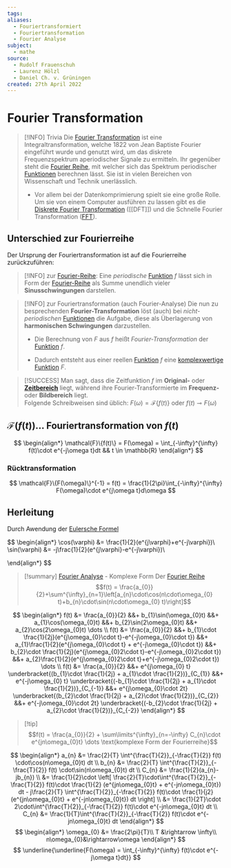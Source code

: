 ```yaml
---
tags: 
aliases:
  - Fouriertransformiert
  - Fouriertransformation
  - Fourier Analyse
subject:
  - mathe
source:
  - Rudolf Frauenschuh
  - Laurenz Hölzl
  - Daniel Ch. v. Grüningen
created: 27th April 2022
---
```


# Fourier Transformation

> [!INFO] Trivia 
> Die [Fourier Transformation](../../Mathe/mathe%20(4)/Fourier%20Transformation.md) ist eine Integraltransformation, welche 1822 von Jean Baptiste Fourier eingeführt wurde und genutzt wird, um das diskrete Frequenzspektrum aperiodischer Signale zu ermitteln.
> Ihr gegenüber steht die [Fourier Reihe](../../Mathe/mathe%20(4)/Fourier%20Reihe.md), mit welcher sich das Spektrum periodischer [Funktionen](../../Mathe/Abbild.md) berechnen lässt.
> Sie ist in vielen Bereichen von Wissenschaft und Technik unerlässlich.
> 
> - Vor allem bei der Datenkomprimierung spielt sie eine große Rolle. Um sie von einem Computer ausführen zu lassen gibt es die [Diskrete Fourier Transformation](DFT.md) ([[DFT]]) und die Schnelle Fourier Transformation ([FFT](../../Softwareentwicklung/ds-algo/FFT.md)).

## Unterschied zur Fourierreihe 

Der Ursprung der Fouriertransformation ist auf die Fourierreihe zurückzuführen:

> [!INFO] zur [Fourier-Reihe](Fourier%20Reihe.md):
> Eine *periodische* [Funktion](../Abbild.md) $f$ lässt sich in Form der [Fourier-Reihe](Fourier%20Reihe.md) als Summe unendlich vieler **Sinusschwingungen** darstellen.

> [!INFO] zur Fouriertransformation (auch Fourier-Analyse)
> Die nun zu besprechenden **Fourier-Transformation** löst (auch) bei *nicht-periodischen* [Funktionen](../Abbild.md) die Aufgabe, diese als Überlagerung von **harmonischen Schwingungen** darzustellen.
> 
> - Die Berechnung von $F$ aus $f$ heißt *Fourier-Transformation* der [Funktion](../Abbild.md) $f$.  
>
> - Dadurch entsteht aus einer reellen [Funktion](../Abbild.md) $f$ eine [komplexwertige](../mathe%20(3)/Komplexe%20Zahlen.md) [Funktion](../Abbild.md) $F$.

>[!SUCCESS] Man sagt, dass die Zeitfunktion $f$ im **Original-** oder **[Zeitbereich](../mathe%20(3)/Komplexe%20Zahlen.md)** liegt, während ihre Fourier-Transformierte im **Frequenz-** oder **Bildbereich** liegt.  
> Folgende Schreibweisen sind üblich: $F(\omega)=\mathcal{F}\{f(t)\}$ oder $f(t) \multimap F(\omega)$

## $\mathcal{F}(f(t))\dots$ Fouriertransformation von $f(t)$

$$
\begin{align*}
\mathcal{F}\{f(t)\} = F(\omega) = \int_{-\infty}^{\infty} f(t)\cdot e^{-j\omega t}dt && t \in \mathbb{R}
\end{align*}
$$

### Rücktransformation

$$
\mathcal{F}\{F(\omega)\}^{-1} = f(t) = \frac{1}{2\pi}\int_{-\infty}^{\infty} F(\omega)\cdot e^{j\omega t}d\omega
$$

## Herleitung

Durch Awendung der [Eulersche Formel](../mathe%20(3)/Eulersche%20Formel.md)

$$
\begin{align*}
\cos(\varphi) &= \frac{1}{2}(e^{j\varphi}+e^{-j\varphi})\\
\sin(\varphi) &= -j\frac{1}{2}(e^{j\varphi}-e^{-j\varphi})\\

\end{align*}
$$

>[!summary] [Fourier Analyse](Fourier%20Reihe.md) - Komplexe Form Der [Fourier Reihe](Fourier%20Reihe.md)
>$$f(t) = \frac{a_{0}}{2}+\sum^{\infty}_{n=1}\left[a_{n}\cdot\cos(n\cdot\omega_{0} t)+b_{n}\cdot\sin(n\cdot\omega_{0} t)\right]$$

$$
\begin{align*}
	f(t) &= \frac{a_{0}}{2} &&+ b_{1}\sin(\omega_{0}t) &&+ a_{1}\cos(\omega_{0}t) &&+ b_{2}\sin(2\omega_{0}t) &&+ a_{2}\cos(2\omega_{0}t) \dots
\\
	f(t) &= \frac{a_{0}}{2} &&+ b_{1}\cdot \frac{1}{2j}(e^{j\omega_{0}\cdot t}-e^{-j\omega_{0}\cdot t}) &&+ a_{1}\frac{1}{2}(e^{j\omega_{0}\cdot t} + e^{-j\omega_{0}\cdot t}) &&+ b_{2}\cdot \frac{1}{2j}(e^{j\omega_{0}2\cdot t}-e^{-j\omega_{0}2\cdot t}) &&+ a_{2}\frac{1}{2}(e^{j\omega_{0}2\cdot t}+e^{-j\omega_{0}2\cdot t}) \dots
\\
	f(t) &= \frac{a_{0}}{2} &&+ e^{j\omega_{0} t} \underbracket{(b_{1}\cdot \frac{1}{2j} + a_{1}\cdot \frac{1}{2})}_{C_{1}} &&+ e^{-j\omega_{0} t} \underbracket{(-b_{1}\cdot \frac{1}{2j} + a_{1}\cdot \frac{1}{2})}_{C_{-1}} &&+ e^{j\omega_{0}\cdot 2t} \underbracket{(b_{2}\cdot \frac{1}{2j} + a_{2}\cdot \frac{1}{2})}_{C_{2}} &&+ e^{-j\omega_{0}\cdot 2t} \underbracket{(-b_{2}\cdot \frac{1}{2j} + a_{2}\cdot \frac{1}{2})}_{C_{-2}}
\end{align*}
$$
>[!tip] $$f(t) = \frac{a_{0}}{2} + \sum\limits^{\infty}_{n=-\infty} C_{n}\cdot e^{jn\omega_{0}t} \dots \text{komplexe Form der Fourierreihe}$$

$$
\begin{align*}
	a_{n} &= \frac{2}{T} \int^{\frac{T}{2}}_{-\frac{T}{2}} f(t) \cdot\cos(n\omega_{0}t) dt
\\
	b_{n} &= \frac{2}{T} \int^{\frac{T}{2}}_{-\frac{T}{2}} f(t) \cdot\sin(n\omega_{0}t) dt
\\
	C_{n} &= \frac{1}{2}(a_{n}-jb_{n})
\\
	&= \frac{1}{2}\cdot
	\left[
		\frac{2}{T}\cdot\int^{\frac{T}{2}}_{-\frac{T}{2}} f(t)\cdot \frac{1}{2} (e^{jn\omega_{0}t} + e^{-jn\omega_{0}t}) dt -
		j\frac{2}{T} \int^{\frac{T}{2}}_{-\frac{T}{2}} f(t)\cdot \frac{1}{j2} (e^{jn\omega_{0}t} + e^{-jn\omega_{0}t}) dt
	\right]
\\
	&= \frac{1}{2T}\cdot 2\cdot\int^{\frac{T}{2}}_{-\frac{T}{2}} f(t)\cdot e^{-jn\omega_{0}t} dt
\\
	C_{n} &= \frac{1}{T}\int^{\frac{T}{2}}_{-\frac{T}{2}} f(t)\cdot e^{-jn\omega_{0}t} dt
\end{align*}
$$
$$
\begin{align*}
\omega_{0} &= \frac{2\pi}{T}\\
T &\rightarrow \infty\\
n\omega_{0}&\rightarrow\omega
\end{align*}
$$
$$
\underline{\underline{F(\omega) = \int_{-\infty}^{\infty} f(t)\cdot e^{-j\omega t}dt}}
$$